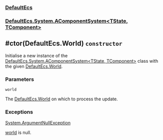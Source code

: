 ### [DefaultEcs](./DefaultEcs 'DefaultEcs')
### [DefaultEcs.System.AComponentSystem&lt;TState, TComponent&gt;](./DefaultEcs-System-AComponentSystem-TState-_TComponent- 'DefaultEcs.System.AComponentSystem&lt;TState, TComponent&gt;')
## #ctor(DefaultEcs.World) `constructor`
Initialise a new instance of the [DefaultEcs.System.AComponentSystem&lt;TState, TComponent&gt;](./DefaultEcs-System-AComponentSystem-TState-_TComponent- 'DefaultEcs.System.AComponentSystem&lt;TState, TComponent&gt;') class with the given [DefaultEcs.World](./DefaultEcs-World 'DefaultEcs.World').
### Parameters

<a name='DefaultEcs-System-AComponentSystem-TState-_TComponent---ctor(DefaultEcs-World)-world'></a>
`world`

The [DefaultEcs.World](./DefaultEcs-World 'DefaultEcs.World') on which to process the update.
### Exceptions

[System.ArgumentNullException](https://docs.microsoft.com/en-us/dotnet/api/System.ArgumentNullException 'System.ArgumentNullException')

[world](#DefaultEcs-System-AComponentSystem-TState-_TComponent---ctor(DefaultEcs-World)-world 'DefaultEcs.System.AComponentSystem&lt;TState, TComponent&gt;.#ctor(DefaultEcs.World).world') is null.
